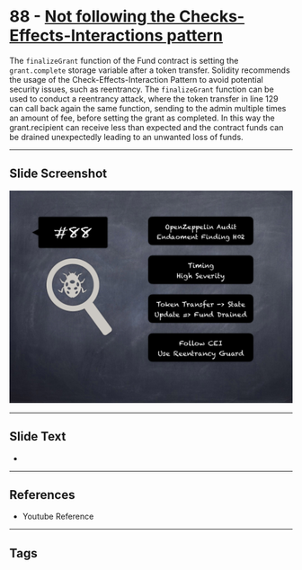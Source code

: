 
# 88 - [Not following the Checks-Effects-Interactions pattern](./Not%20following%20the%20Checks-Effects-Interactions%20pattern.md)

 The `finalizeGrant` function of the Fund contract is setting the `grant.complete` storage variable after a token transfer. Solidity recommends the usage of the Check-Effects-Interaction Pattern to avoid potential security issues, such as reentrancy. The `finalizeGrant` function can be used to conduct a reentrancy attack, where the token transfer in line 129 can call back again the same function, sending to the admin multiple times an amount of fee, before setting the grant as completed. In this way the grant.recipient can receive less than expected and the contract funds can be drained unexpectedly leading to an unwanted loss of funds.


___
## Slide Screenshot
![088.png](../../images/7.%20Audit%20Findings%20101/088.png)
___
## Slide Text
- 
___
## References
- Youtube Reference
___
## Tags
